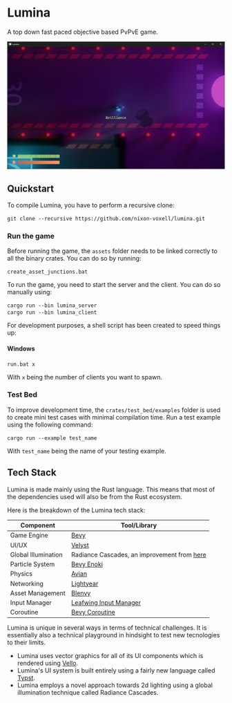 # Lumina

A top down fast paced objective based PvPvE game.

![poster](./.github/assets/poster.png)

## Quickstart

To compile Lumina, you have to perform a recursive clone:

```
git clone --recursive https://github.com/nixon-voxell/lumina.git
```

### Run the game

Before running the game, the `assets` folder needs to be linked correctly to all the binary crates.
You can do so by running:

```
create_asset_junctions.bat
```

To run the game, you need to start the server and the client.
You can do so manually using:

```
cargo run --bin lumina_server
cargo run --bin lumina_client
```

For development purposes, a shell script has been created to speed things up:

#### Windows

```
run.bat x
```

With `x` being the number of clients you want to spawn.

### Test Bed

To improve development time, the `crates/test_bed/examples` folder is used to create mini test cases with minimal compilation time. Run a test example using the following command:

```
cargo run --example test_name
```

With `test_name` being the name of your testing example.


## Tech Stack

Lumina is made mainly using the Rust language.
This means that most of the dependencies used will also be from the Rust ecosystem.

Here is the breakdown of the Lumina tech stack:

| Component           | Tool/Library                                                                                             |
|---------------------|----------------------------------------------------------------------------------------------------------|
| Game Engine         | [Bevy](https://bevyengine.org/)                                                                          |
| UI/UX               | [Velyst](https://github.com/voxell-tech/velyst)                                                          |
| Global Illumination | Radiance Cascades, an improvement from [here](https://github.com/nixon-voxell/bevy_radiance_cascades)    |
| Particle System     | [Bevy Enoki](https://github.com/Lommix/bevy_enoki)                                                       |
| Physics             | [Avian](https://github.com/Jondolf/avian)                                                                |
| Networking          | [Lightyear](https://github.com/cBournhonesque/lightyear)                                                 |
| Asset Management    | [Blenvy](https://github.com/kaosat-dev/Blenvy)                                                           |
| Input Manager       | [Leafwing Input Manager](https://github.com/Leafwing-Studios/leafwing-input-manager)                     |
| Coroutine           | [Bevy Coroutine](https://github.com/Maaxed/bevy_coroutine)                                               |

Lumina is unique in several ways in terms of technical challenges.
It is essentially also a technical playground in hindsight to test new tecnologies to their limits.

- Lumina uses vector graphics for all of its UI components which is rendered using [Vello](https://github.com/linebender/bevy_vello).
- Lumina's UI system is built entirely using a fairly new language called [Typst](https://typst.app/).
- Lumina employs a novel approach towards 2d lighting using a global illumination technique called Radiance Cascades.
